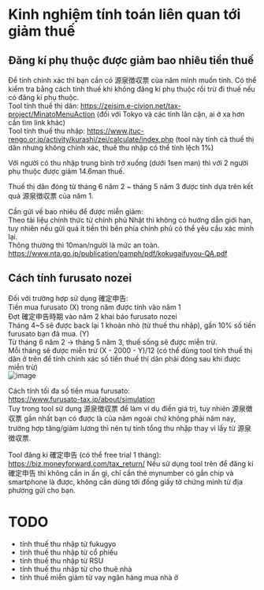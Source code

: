 # Kinh nghiệm tính toán liên quan tới giảm thuế
## Đăng kí phụ thuộc được giảm bao nhiêu tiền thuế
Để tính chính xác thì bạn cần có 源泉徴収票 của năm mình muốn tính.
Có thể kiểm tra bằng cách tính thuế khi không đăng kí phụ thuộc rồi trừ đi thuế nếu có đăng kí phụ thuộc.  
Tool tính thuế thị dân: https://zeisim.e-civion.net/tax-project/MinatoMenuAction (đối với Tokyo và các tỉnh lân cận, ai ở xa hơn cần tìm link khác)  
Tool tính thuế thu nhập: https://www.jtuc-rengo.or.jp/activity/kurashi/zei/calculate/index.php (tool này tính cả thuế thị dân nhưng không chính xác, thuế thu nhập có thể tính lệch 1%)

Với người có thu nhập trung bình trở xuống (dưới 1sen man) thì với 2 người phụ thuộc được giảm 14.6man thuế.

Thuế thị dân đóng từ tháng 6 năm 2 ~ tháng 5 năm 3 được tính dựa trên kết quả 源泉徴収票 của năm 1.

Cần gửi về bao nhiêu để được miễn giảm:  
Theo tài liệu chính thức từ chính phủ Nhật thì không có hướng dẫn giới hạn, tuy nhiên nếu gửi quá ít tiền thì bên phía chính phủ có thể yêu cầu xác minh lại.  
Thông thường thì 10man/người là mức an toàn.  
https://www.nta.go.jp/publication/pamph/pdf/kokugaifuyou-QA.pdf

## Cách tính furusato nozei
Đối với trường hợp sử dụng 確定申告:  
Tiền mua furusato (X) trong năm được tính vào năm 1  
Đợt 確定申告時期 vào năm 2 khai báo furusato nozei  
Tháng 4~5 sẽ được back lại 1 khoản nhỏ (từ thuế thu nhập), gần 10% số tiền furusato bạn đã mua. (Y)  
Từ tháng 6 năm 2 -> tháng 5 năm 3, thuế sống sẽ được miễn trừ.  
Mỗi tháng sẽ được miễn trừ (X - 2000 - Y)/12 (có thể dùng tool tính thuế thị dân ở trên để tính chính xác số tiền thuế thị dân phải đóng sau khi được miễn trừ)  
![image](https://user-images.githubusercontent.com/6410496/123445246-ad4a1180-d612-11eb-81d2-f8c8d1a30894.png)

Cách tính tối đa số tiền mua furusato:  
https://www.furusato-tax.jp/about/simulation  
Tuy trong tool sử dụng 源泉徴収票 để làm ví dụ điền giá trị, tuy nhiên 源泉徴収票 gần nhất bạn có được là của năm ngoái chứ không phải năm nay, trường hợp tăng/giảm lương thì nên tự tính tổng thu nhập thay vì lấy từ 源泉徴収票.

Tool đăng kí 確定申告 (có thể free trial 1 tháng): https://biz.moneyforward.com/tax_return/
Nếu sử dụng tool trên để đăng kí 確定申告 thì không cần in ấn gì, chỉ cần thẻ mynumber có gắn chip và smartphone là được, không cần dùng tới đống giấy tờ chứng minh từ địa phương gửi cho bạn.

# TODO
+ tính thuế thu nhập từ fukugyo
+ tính thuế thu nhập từ cổ phiếu
+ tính thuế thu nhập từ RSU
+ tính thuế thu nhập từ cho thuê nhà
+ tính thuế miễn giảm từ vay ngân hàng mua nhà ở
